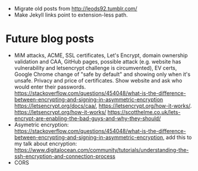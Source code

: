 * Migrate old posts from http://leods92.tumblr.com/
* Make Jekyll links point to extension-less path.

# Future blog posts

* MiM attacks, ACME, SSL certificates, Let's Encrypt, domain ownership validation and CAA, GitHub pages, possible attack (e.g. website has vulnerability and letsencrypt challenge is circumvented), EV certs, Google Chrome change of "safe by default" and showing only when it's unsafe. Privacy and price of certificates. Show website and ask who would enter their passwords. https://stackoverflow.com/questions/454048/what-is-the-difference-between-encrypting-and-signing-in-asymmetric-encryption https://letsencrypt.org/docs/caa/, https://letsencrypt.org/how-it-works/. https://letsencrypt.org/how-it-works/ https://scotthelme.co.uk/lets-encrypt-are-enabling-the-bad-guys-and-why-they-should/
* Asymetric encryption: https://stackoverflow.com/questions/454048/what-is-the-difference-between-encrypting-and-signing-in-asymmetric-encryption, add this to my talk about encryption: https://www.digitalocean.com/community/tutorials/understanding-the-ssh-encryption-and-connection-process
* CORS
